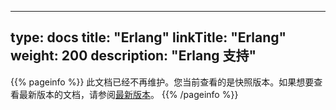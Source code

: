 
---
type: docs
title: "Erlang"
linkTitle: "Erlang"
weight: 200
description: "Erlang 支持"
---

{{% pageinfo %}} 此文档已经不再维护。您当前查看的是快照版本。如果想要查看最新版本的文档，请参阅[最新版本](/zh-cn/docs3-v2/erlang-sdk/)。
{{% /pageinfo %}}
